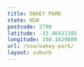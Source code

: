```yaml
---
title: OAKEY PARK
state: NSW
postcode: 2790
latitude: -33.46431385
longitude: 150.1829889
url: /nsw/oakey-park/
layout: suburb
---
```

